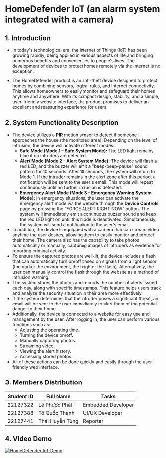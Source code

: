 # **HomeDefender IoT (an alarm system integrated with a camera)**

## **1. Introduction**
* In today's technological era, the Internet of Things (IoT) has been growing rapidly, being applied in various aspects of life and bringing numerous benefits and conveniences to people's lives. The development of devices to protect homes remotely via the Internet is no exception. 

* The HomeDefender product is an anti-theft device designed to protect homes by combining sensors, logical rules, and Internet connectivity. This allows homeowners to easily monitor and safeguard their homes anytime and anywhere. With its compact design, stability, and a simple, user-friendly website interface, the product promises to deliver an excellent and reassuring experience for users.

## **2. System Functionality Description**

* The device utilizes a **PIR** motion sensor to detect if someone approaches the house (the monitored area). Depending on the level of intrusion, the device will activate different modes:
	* **Safe Mode (Mode 1 – Safe System Mode):** The LED light remains blue if no intruders are detected.
	* **Alert Mode (Mode 2 – Alert System Mode):** The device will flash a red LED, and the buzzer will emit a "beep-beep-pause" sound pattern for 10 seconds. After 10 seconds, the system will return to Mode 1. If the intruder remains in the alert zone after this period, a notification will be sent to the user's email. This mode will repeat continuously until no further intrusion is detected.
	* **Emergency Alert Mode (Mode 3 – Emergency Warning System Mode):** In emergency situations, the user can activate the emergency alert mode via the website through the **Device Controls** page by pressing the “FORCE ALERT RIGHT NOW” button. The system will immediately emit a continuous buzzer sound and keep the red LED light on until this mode is deactivated. Simultaneously, the system will send a notification to the user's email.
* In addition, the device is equipped with a camera that can stream video anytime the user desires, allowing them to easily monitor and protect their home. The camera also has the capability to take photos automatically or manually, capturing images of intruders as evidence for reporting criminal activity.
* To ensure the captured photos are well-lit, the device includes a flash that can automatically turn on/off based on signals from a light sensor (the darker the environment, the brighter the flash). Alternatively, the user can manually control the flash through the website as a method of intrusion warning.
* The system stores the photos and records the number of alerts issued each day, along with specific timestamps. This feature helps users track and analyze the security situation in their area more effectively.
* If the system determines that the intruder poses a significant threat, an email will be sent to the user immediately to alert them of the potential danger to their home.
* Additionally, the device is connected to a website for easy use and management by the user. After logging in, the user can perform various functions such as:
	-   Adjusting the operating time.
	-   Turning the device on/off.
	-   Manually capturing photos.
	-   Streaming video.
	-   Viewing the alert history.
	-   Accessing stored photos.
* All of these actions can be done quickly and easily through the user-friendly web interface.

## **3. Members Distribution**
| Student ID | Full Name       | Tasks              |
|:----------:| --------------- | ------------------ |
|  22127322  | Lê Phước Phát   | Embedded Developer |
|  22127388  | Tô Quốc Thanh   | UI/UX Developer    |
|  22127441  | Thái Huyễn Tùng | Reporter           |

## **4. Video Demo**
<!-- BEGIN YOUTUBE-CARDS -->
[![HomeDefender IoT Demo](https://ytcards.demolab.com/?id=ZLpqiuz0C70&title=HomeDefender+IoT+Demo&lang=en&timestamp=ZLpqiuz0C70&background_color=%230d1117&title_color=%23ffffff&stats_color=%23dedede&max_title_lines=1&width=250&border_radius=5&duration=481 "HomeDefender IoT Demo")](https://www.youtube.com/watch?v=ZLpqiuz0C70)
<!-- END YOUTUBE-CARDS -->
